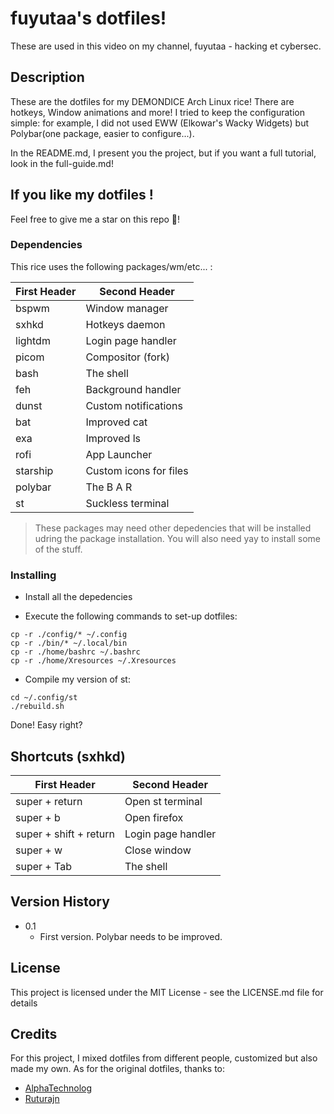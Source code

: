 # fuyutaa's dotfiles!

These are used in this video on my channel, fuyutaa - hacking et cybersec.

## Description

These are the dotfiles for my DEMONDICE Arch Linux rice!
There are hotkeys, Window animations and more!
I tried to keep the configuration simple: for example, I did not used EWW (Elkowar's Wacky Widgets) but Polybar(one package, easier to configure...).

In the README.md, I present you the project, but if you want a full tutorial, look in the full-guide.md!

## If you like my dotfiles !

Feel free to give me a star on this repo 🙂!

### Dependencies

This rice uses the following packages/wm/etc... :

| First Header  | Second Header           |
| ------------- | ------------------------|
| bspwm         | Window manager          |
| sxhkd         | Hotkeys daemon          |
| lightdm       | Login page handler      |
| picom         | Compositor (fork)       |
| bash          | The shell               |
| feh           | Background handler      |
| dunst         | Custom notifications    |
| bat           | Improved cat            |
| exa           | Improved ls             |
| rofi          | App Launcher            |
| starship      | Custom icons for files  |
| polybar       | The B A R               |
| st            | Suckless terminal       |

> These packages may need other depedencies that will be installed udring the package installation.
> You will also need yay to install some of the stuff.

### Installing

* Install all the depedencies

* Execute the following commands to set-up dotfiles:
```shell
cp -r ./config/* ~/.config
cp -r ./bin/* ~/.local/bin
cp -r ./home/bashrc ~/.bashrc
cp -r ./home/Xresources ~/.Xresources
```

* Compile my version of st:
```shell
cd ~/.config/st
./rebuild.sh
```

Done! Easy right?

## Shortcuts (sxhkd)

| First Header           | Second Header           |
| -----------------------| ------------------------|
| super + return         | Open st terminal        |
| super + b              | Open firefox            |
| super + shift + return | Login page handler      |
| super + w              | Close window            |
| super + Tab     | The shell               |


## Version History

* 0.1
    * First version. Polybar needs to be improved.

## License

This project is licensed under the MIT License - see the LICENSE.md file for details

## Credits
For this project, I mixed dotfiles from different people, customized but also made my own.
As for the original dotfiles, thanks to:
* [AlphaTechnolog](https://github.com/AlphaTechnolog/dotfiles)
* [Ruturajn](https://gist.github.com/PurpleBooth/109311bb0361f32d87a2)
